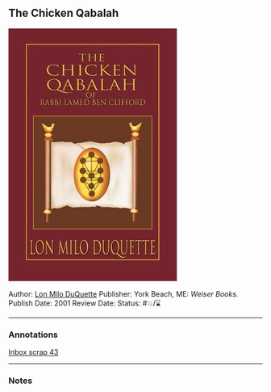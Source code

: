 ## The Chicken Qabalah

[ ![150](%E2%9A%99%EF%B8%8F%20Tools/%F0%9F%93%B8%20Images/DB188B43-02B1-4D75-B3E4-8EBEB54EDA00.jpeg) ](https://www.amazon.com/gp/aw/d/B007X6M4I0/ref=tmm_kin_swatch_0?ie=UTF8&qid=&sr=)

Author: [Lon Milo DuQuette]()
Publisher: York Beach, ME: *Weiser Books.*
Publish Date:  2001
Review Date:
Status: #💥/⌛️ 

---

### Annotations

[Inbox scrap 43](Inbox%20scrap%2043.md)

---

### Notes
